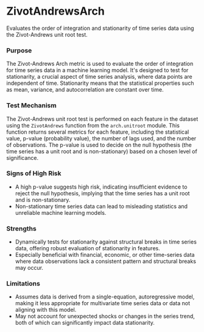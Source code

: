 # ZivotAndrewsArch

Evaluates the order of integration and stationarity of time series data using the Zivot-Andrews unit root test.

### Purpose

The Zivot-Andrews Arch metric is used to evaluate the order of integration for time series data in a machine
learning model. It's designed to test for stationarity, a crucial aspect of time series analysis, where data points
are independent of time. Stationarity means that the statistical properties such as mean, variance, and
autocorrelation are constant over time.

### Test Mechanism

The Zivot-Andrews unit root test is performed on each feature in the dataset using the `ZivotAndrews` function from
the `arch.unitroot` module. This function returns several metrics for each feature, including the statistical
value, p-value (probability value), the number of lags used, and the number of observations. The p-value is used to
decide on the null hypothesis (the time series has a unit root and is non-stationary) based on a chosen level of
significance.

### Signs of High Risk

- A high p-value suggests high risk, indicating insufficient evidence to reject the null hypothesis, implying that
the time series has a unit root and is non-stationary.
- Non-stationary time series data can lead to misleading statistics and unreliable machine learning models.

### Strengths

- Dynamically tests for stationarity against structural breaks in time series data, offering robust evaluation of
stationarity in features.
- Especially beneficial with financial, economic, or other time-series data where data observations lack a
consistent pattern and structural breaks may occur.

### Limitations

- Assumes data is derived from a single-equation, autoregressive model, making it less appropriate for multivariate
time series data or data not aligning with this model.
- May not account for unexpected shocks or changes in the series trend, both of which can significantly impact data
stationarity.